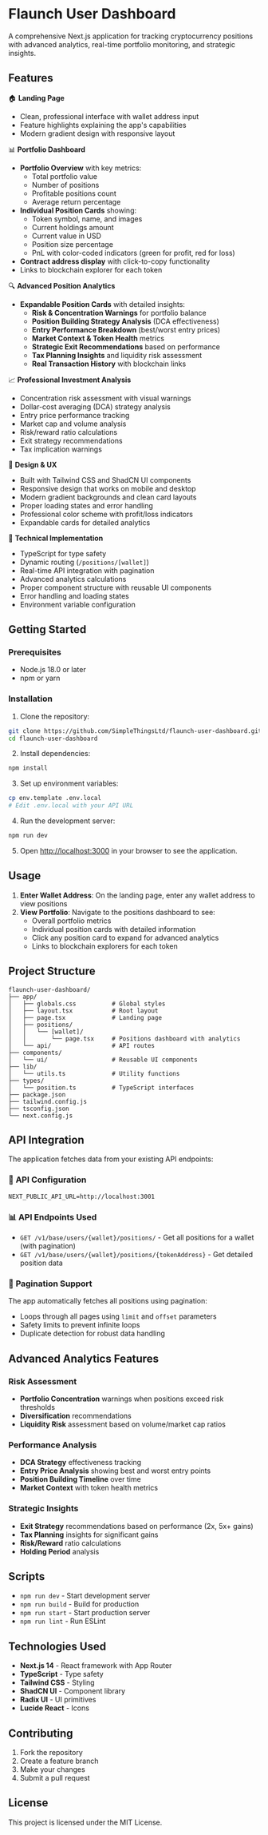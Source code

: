 # Flaunch User Dashboard

A comprehensive Next.js application for tracking cryptocurrency positions with advanced analytics, real-time portfolio monitoring, and strategic insights.

## Features

🏠 **Landing Page**
- Clean, professional interface with wallet address input
- Feature highlights explaining the app's capabilities
- Modern gradient design with responsive layout

📊 **Portfolio Dashboard**
- **Portfolio Overview** with key metrics:
  - Total portfolio value
  - Number of positions
  - Profitable positions count
  - Average return percentage
- **Individual Position Cards** showing:
  - Token symbol, name, and images
  - Current holdings amount
  - Current value in USD
  - Position size percentage
  - PnL with color-coded indicators (green for profit, red for loss)
- **Contract address display** with click-to-copy functionality
- Links to blockchain explorer for each token

🔍 **Advanced Position Analytics**
- **Expandable Position Cards** with detailed insights:
  - **Risk & Concentration Warnings** for portfolio balance
  - **Position Building Strategy Analysis** (DCA effectiveness)
  - **Entry Performance Breakdown** (best/worst entry prices)
  - **Market Context & Token Health** metrics
  - **Strategic Exit Recommendations** based on performance
  - **Tax Planning Insights** and liquidity risk assessment
  - **Real Transaction History** with blockchain links

📈 **Professional Investment Analysis**
- Concentration risk assessment with visual warnings
- Dollar-cost averaging (DCA) strategy analysis
- Entry price performance tracking
- Market cap and volume analysis
- Risk/reward ratio calculations
- Exit strategy recommendations
- Tax implication warnings

🎨 **Design & UX**
- Built with Tailwind CSS and ShadCN UI components
- Responsive design that works on mobile and desktop
- Modern gradient backgrounds and clean card layouts
- Proper loading states and error handling
- Professional color scheme with profit/loss indicators
- Expandable cards for detailed analytics

🔧 **Technical Implementation**
- TypeScript for type safety
- Dynamic routing (`/positions/[wallet]`)
- Real-time API integration with pagination
- Advanced analytics calculations
- Proper component structure with reusable UI components
- Error handling and loading states
- Environment variable configuration

## Getting Started

### Prerequisites

- Node.js 18.0 or later
- npm or yarn

### Installation

1. Clone the repository:
```bash
git clone https://github.com/SimpleThingsLtd/flaunch-user-dashboard.git
cd flaunch-user-dashboard
```

2. Install dependencies:
```bash
npm install
```

3. Set up environment variables:
```bash
cp env.template .env.local
# Edit .env.local with your API URL
```

4. Run the development server:
```bash
npm run dev
```

5. Open [http://localhost:3000](http://localhost:3000) in your browser to see the application.

## Usage

1. **Enter Wallet Address**: On the landing page, enter any wallet address to view positions
2. **View Portfolio**: Navigate to the positions dashboard to see:
   - Overall portfolio metrics
   - Individual position cards with detailed information
   - Click any position card to expand for advanced analytics
   - Links to blockchain explorers for each token

## Project Structure

```
flaunch-user-dashboard/
├── app/
│   ├── globals.css          # Global styles
│   ├── layout.tsx           # Root layout
│   ├── page.tsx             # Landing page
│   ├── positions/
│   │   └── [wallet]/
│   │       └── page.tsx     # Positions dashboard with analytics
│   └── api/                 # API routes
├── components/
│   └── ui/                  # Reusable UI components
├── lib/
│   └── utils.ts             # Utility functions
├── types/
│   └── position.ts          # TypeScript interfaces
├── package.json
├── tailwind.config.js
├── tsconfig.json
└── next.config.js
```

## API Integration

The application fetches data from your existing API endpoints:

### 🔧 **API Configuration**
```env
NEXT_PUBLIC_API_URL=http://localhost:3001
```

### 📊 **API Endpoints Used**
- `GET /v1/base/users/{wallet}/positions/` - Get all positions for a wallet (with pagination)
- `GET /v1/base/users/{wallet}/positions/{tokenAddress}` - Get detailed position data

### 🔄 **Pagination Support**
The app automatically fetches all positions using pagination:
- Loops through all pages using `limit` and `offset` parameters
- Safety limits to prevent infinite loops
- Duplicate detection for robust data handling

## Advanced Analytics Features

### Risk Assessment
- **Portfolio Concentration** warnings when positions exceed risk thresholds
- **Diversification** recommendations
- **Liquidity Risk** assessment based on volume/market cap ratios

### Performance Analysis  
- **DCA Strategy** effectiveness tracking
- **Entry Price Analysis** showing best and worst entry points
- **Position Building Timeline** over time
- **Market Context** with token health metrics

### Strategic Insights
- **Exit Strategy** recommendations based on performance (2x, 5x+ gains)
- **Tax Planning** insights for significant gains
- **Risk/Reward** ratio calculations
- **Holding Period** analysis

## Scripts

- `npm run dev` - Start development server
- `npm run build` - Build for production
- `npm run start` - Start production server
- `npm run lint` - Run ESLint

## Technologies Used

- **Next.js 14** - React framework with App Router
- **TypeScript** - Type safety
- **Tailwind CSS** - Styling
- **ShadCN UI** - Component library
- **Radix UI** - UI primitives
- **Lucide React** - Icons

## Contributing

1. Fork the repository
2. Create a feature branch
3. Make your changes
4. Submit a pull request

## License

This project is licensed under the MIT License.
